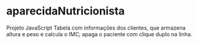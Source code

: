 # aparecidaNutricionista
 Projeto JavaScript
 Tabela com informações dos clientes, que armazena altura e peso e calcula o IMC; apaga o paciente com clique duplo na linha.
